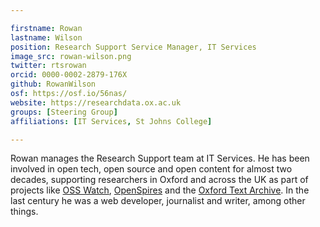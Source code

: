 ```yaml
---

firstname: Rowan
lastname: Wilson
position: Research Support Service Manager, IT Services
image_src: rowan-wilson.png
twitter: rtsrowan
orcid: 0000-0002-2879-176X
github: RowanWilson
osf: https://osf.io/56nas/
website: https://researchdata.ox.ac.uk
groups: [Steering Group]
affiliations: [IT Services, St Johns College]

---
```

Rowan manages the Research Support team at IT Services. He has been involved in open tech, open source and open content for almost two decades, supporting researchers in Oxford and across the UK as part of projects like [OSS Watch](http://oss-watch.ac.uk/), [OpenSpires](http://openspires.it.ox.ac.uk/) and the [Oxford Text Archive](https://ota.bodleian.ox.ac.uk/repository/xmlui/). In the last century he was a web developer, journalist and writer, among other things.
